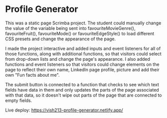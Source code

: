 # Profile Generator

This was a static page Scrimba project. The student could manually change the value of the variable being sent into favouriteMovieGenre(), favouriteFruit(), favouriteMode() or favouriteEdgeStyle() to load different CSS presets and change the appearance of the page.

I made the project interactive and added inputs and event listeners for all of those functions, along with additional functions, so that visitors could select from drop-down lists and change the page's appearance. I also added functions and event listeners so that visitors could change elements on the page to reflect their own name, LinkedIn page profile, picture and add their own "Fun facts about me".

The submit button is connected to a function that checks to see which text fields have data in them and only updates the parts of the page associated with that data, so it doesn't wipe out parts of the page that are connected to empty fields.

Live deploy: https://vish213-profile-generator.netlify.app/